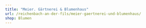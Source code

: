 ```yaml
---
title: "Meier. Gärtnerei & Blumenhaus"
url: /reichenbach-an-der-fils/meier-gaertnerei-und-blumenhaus/
shop: Blumen
---
```


